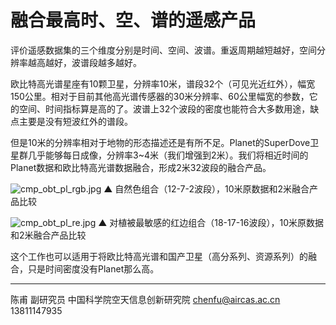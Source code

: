 # 融合最高时、空、谱的遥感产品

评价遥感数据集的三个维度分别是时间、空间、波谱。重返周期越短越好，空间分辨率越高越好，波谱段越多越好。

欧比特高光谱星座有10颗卫星，分辨率10米，谱段32个（可见光近红外），幅宽150公里。相对于目前其他高光谱传感器的30米分辨率、60公里幅宽的参数，它的空间、时间指标算是高的了。波谱上32个波段的密度也能符合大多数用途，缺点主要是没有短波红外的谱段。

但是10米的分辨率相对于地物的形态描述还是有所不足。Planet的SuperDove卫星群几乎能够每日成像，分辨率3~4米（我们增强到2米）。我们将相近时间的Planet数据和欧比特高光谱数据融合，形成2米32波段的融合产品。


![cmp_obt_pl_rgb.jpg](https://s2.loli.net/2022/07/13/VyteQzEdcB5w8L9.jpg)
▲ 自然色组合（12-7-2波段），10米原数据和2米融合产品比较

![cmp_obt_pl_re.jpg](https://s2.loli.net/2022/07/13/t9FaHeIEhZQTYfi.jpg)
▲ 对植被最敏感的红边组合（18-17-16波段），10米原数据和2米融合产品比较

这个工作也可以适用于将欧比特高光谱和国产卫星（高分系列、资源系列）的融合，只是时间密度没有Planet那么高。



---

陈甫 副研究员
中国科学院空天信息创新研究院
chenfu@aircas.ac.cn
13811147935